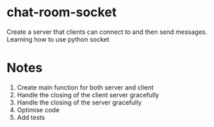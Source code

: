 # chat-room-socket
Create a server that clients can connect to and then send messages. Learning how to use python socket

# Notes

1) Create main function for both server and client
2) Handle the closing of the client server gracefully
3) Handle the closing of the server gracefully
4) Optimise code
5) Add tests 
